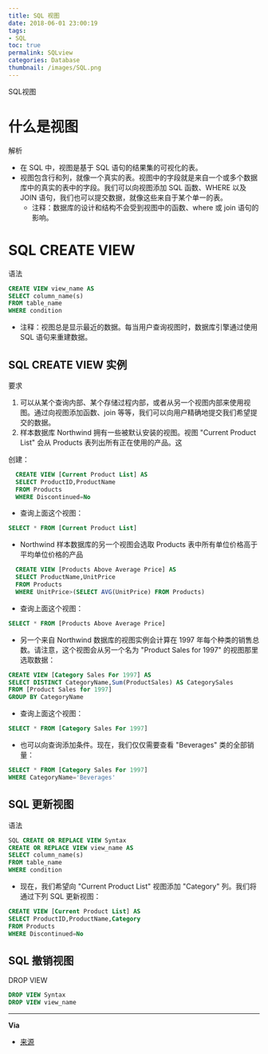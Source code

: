 ```yaml
---
title: SQL 视图
date: 2018-06-01 23:00:19
tags:
- SQL
toc: true
permalink: SQLview
categories: Database
thumbnail: /images/SQL.png
---
```

SQL视图
<!--more-->
# 什么是视图
解析
- 在 SQL 中，视图是基于 SQL 语句的结果集的可视化的表。
- 视图包含行和列，就像一个真实的表。视图中的字段就是来自一个或多个数据库中的真实的表中的字段。我们可以向视图添加 SQL 函数、WHERE 以及 JOIN 语句，我们也可以提交数据，就像这些来自于某个单一的表。
  - 注释：数据库的设计和结构不会受到视图中的函数、where 或 join 语句的影响。

# SQL CREATE VIEW
语法
```sql
CREATE VIEW view_name AS
SELECT column_name(s)
FROM table_name
WHERE condition
```
- 注释：视图总是显示最近的数据。每当用户查询视图时，数据库引擎通过使用 SQL 语句来重建数据。

## SQL CREATE VIEW 实例
要求
1. 可以从某个查询内部、某个存储过程内部，或者从另一个视图内部来使用视图。通过向视图添加函数、join 等等，我们可以向用户精确地提交我们希望提交的数据。
2. 样本数据库 Northwind 拥有一些被默认安装的视图。视图 "Current Product List" 会从 Products 表列出所有正在使用的产品。这

创建：
```sql
  CREATE VIEW [Current Product List] AS
  SELECT ProductID,ProductName
  FROM Products
  WHERE Discontinued=No
```
- 查询上面这个视图：
```sql
SELECT * FROM [Current Product List]
```
- Northwind 样本数据库的另一个视图会选取 Products 表中所有单位价格高于平均单位价格的产品
```sql
  CREATE VIEW [Products Above Average Price] AS
  SELECT ProductName,UnitPrice
  FROM Products
  WHERE UnitPrice>(SELECT AVG(UnitPrice) FROM Products)
```
- 查询上面这个视图：
```sql
SELECT * FROM [Products Above Average Price]
```
- 另一个来自 Northwind 数据库的视图实例会计算在 1997 年每个种类的销售总数。请注意，这个视图会从另一个名为 "Product Sales for 1997" 的视图那里选取数据：
```sql
CREATE VIEW [Category Sales For 1997] AS
SELECT DISTINCT CategoryName,Sum(ProductSales) AS CategorySales
FROM [Product Sales for 1997]
GROUP BY CategoryName
```
- 查询上面这个视图：
```sql
SELECT * FROM [Category Sales For 1997]
```
- 也可以向查询添加条件。现在，我们仅仅需要查看 "Beverages" 类的全部销量：
```sql
SELECT * FROM [Category Sales For 1997]
WHERE CategoryName='Beverages'
```
## SQL 更新视图
语法
```sql
SQL CREATE OR REPLACE VIEW Syntax
CREATE OR REPLACE VIEW view_name AS
SELECT column_name(s)
FROM table_name
WHERE condition
```
- 现在，我们希望向 "Current Product List" 视图添加 "Category" 列。我们将通过下列 SQL 更新视图：
```sql
CREATE VIEW [Current Product List] AS
SELECT ProductID,ProductName,Category
FROM Products
WHERE Discontinued=No
```
## SQL 撤销视图
DROP VIEW
```sql
DROP VIEW Syntax
DROP VIEW view_name
```
---
**Via**
- [来源](http://www.w3school.com.cn/sql/sql_view.asp)
